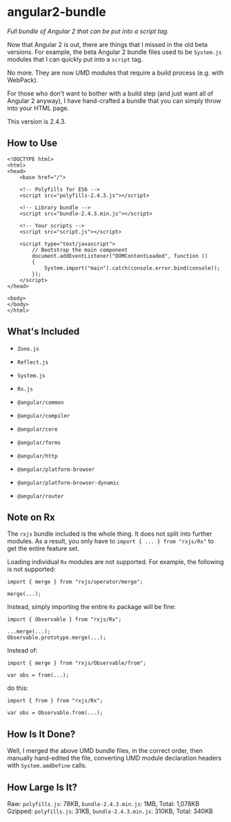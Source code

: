 angular2-bundle
===============
*Full bundle of Angular 2 that can be put into a script tag.*

Now that Angular 2 is out, there are things that I missed in the old beta versions.
For example, the beta Angular 2 bundle files used to be `System.js` modules that 
I can quickly put into a `script` tag.

No more. They are now UMD modules that require a build process (e.g. with WebPack).

For those who don't want to bother with a build step (and just want all of Angular 2
anyway), I have hand-crafted a bundle that you can simply throw into your HTML page.

This version is 2.4.3.


How to Use
----------

~~~~~~~~~~ {.html}
<!DOCTYPE html>
<html>
<head>
	<base href="/">

	<!-- Polyfills for ES6 -->
	<script src="polyfills-2.4.3.js"></script>

	<!-- Library bundle -->
	<script src="bundle-2.4.3.min.js"></script>

	<!-- Your scripts -->
	<script src="script.js"></script>

	<script type="text/javascript">
		// Bootstrap the main component
		document.addEventListener("DOMContentLoaded", function ()
		{
			System.import("main").catch(console.error.bind(console));
		});
	</script>
</head>

<body>
</body>
</html>
~~~~~~~~~~


What's Included
---------------

* `Zone.js`
* `Reflect.js`
* `System.js`
* `Rx.js`

* `@angular/common`
* `@angular/compiler`
* `@angular/core`
* `@angular/forms`
* `@angular/http`
* `@angular/platform-browser`
* `@angular/platform-browser-dynamic`
* `@angular/router`


Note on Rx
----------

The `rxjs` bundle included is the whole thing.  It does not split into
further modules.  As a result, you only have to `import { ... } from "rxjs/Rx"`
to get the entire feature set.

Loading individual `Rx` modules are not supported.  For example, the following
is not supported:

~~~~~~~~ {.js}
import { merge } from "rxjs/operator/merge";

merge(...);
~~~~~~~~

Instead, simply importing the entire `Rx` package will be fine:

~~~~~~~~ {.js}
import { Observable } from "rxjs/Rx";

...merge(...);
Observable.prototype.merge(...);
~~~~~~~~

Instead of:


~~~~~~~~ {.js}
import { merge } from "rxjs/Observable/from";

var obs = from(...);
~~~~~~~~

do this:

~~~~~~~~ {.js}
import { from } from "rxjs/Rx";

var obs = Observable.from(...);
~~~~~~~~


How Is It Done?
---------------

Well, I merged the above UMD bundle files, in the correct order, then
manually hand-edited the file, converting UMD module declaration headers
with `System.amdDefine` calls.


How Large Is It?
----------------

Raw: `polyfills.js`: 78KB, `bundle-2.4.3.min.js`: 1MB, Total: 1,078KB  
Gzipped: `polyfills.js`: 31KB, `bundle-2.4.3.min.js`: 310KB, Total: 340KB  
